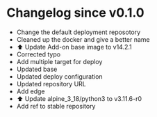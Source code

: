 # Changelog since v0.1.0
- Change the default deployment reposotory 
- Cleaned up the docker and give a better name 
- ⬆️ Update Add-on base image to v14.2.1 
- Corrected typo 
- Add multiple target for deploy 
- Updated base 
- Updated deploy configuration 
- Updated repository URL 
- Add edge 
- ⬆️ Update alpine_3_18/python3 to v3.11.6-r0 
- Add ref to stable repository 
